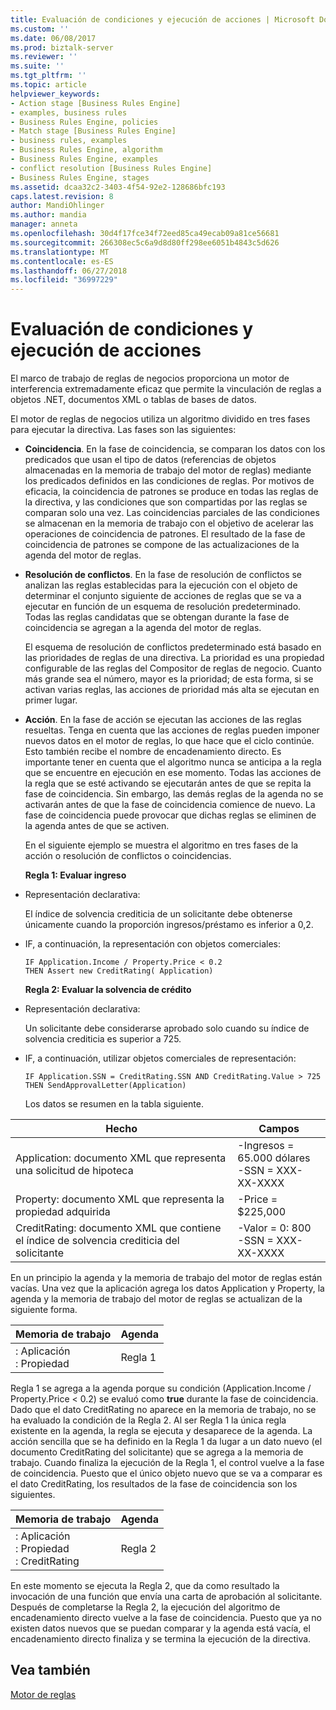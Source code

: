 ```yaml
---
title: Evaluación de condiciones y ejecución de acciones | Microsoft Docs
ms.custom: ''
ms.date: 06/08/2017
ms.prod: biztalk-server
ms.reviewer: ''
ms.suite: ''
ms.tgt_pltfrm: ''
ms.topic: article
helpviewer_keywords:
- Action stage [Business Rules Engine]
- examples, business rules
- Business Rules Engine, policies
- Match stage [Business Rules Engine]
- business rules, examples
- Business Rules Engine, algorithm
- Business Rules Engine, examples
- conflict resolution [Business Rules Engine]
- Business Rules Engine, stages
ms.assetid: dcaa32c2-3403-4f54-92e2-128686bfc193
caps.latest.revision: 8
author: MandiOhlinger
ms.author: mandia
manager: anneta
ms.openlocfilehash: 30d4f17fce34f72eed85ca49ecab09a81ce56681
ms.sourcegitcommit: 266308ec5c6a9d8d80ff298ee6051b4843c5d626
ms.translationtype: MT
ms.contentlocale: es-ES
ms.lasthandoff: 06/27/2018
ms.locfileid: "36997229"
---
```

# <a name="condition-evaluation-and-action-execution"></a>Evaluación de condiciones y ejecución de acciones
El marco de trabajo de reglas de negocios proporciona un motor de interferencia extremadamente eficaz que permite la vinculación de reglas a objetos .NET, documentos XML o tablas de bases de datos.  
  
 El motor de reglas de negocios utiliza un algoritmo dividido en tres fases para ejecutar la directiva. Las fases son las siguientes:  
  
- **Coincidencia**. En la fase de coincidencia, se comparan los datos con los predicados que usan el tipo de datos (referencias de objetos almacenadas en la memoria de trabajo del motor de reglas) mediante los predicados definidos en las condiciones de reglas. Por motivos de eficacia, la coincidencia de patrones se produce en todas las reglas de la directiva, y las condiciones que son compartidas por las reglas se comparan solo una vez. Las coincidencias parciales de las condiciones se almacenan en la memoria de trabajo con el objetivo de acelerar las operaciones de coincidencia de patrones. El resultado de la fase de coincidencia de patrones se compone de las actualizaciones de la agenda del motor de reglas.  
  
- **Resolución de conflictos**. En la fase de resolución de conflictos se analizan las reglas establecidas para la ejecución con el objeto de determinar el conjunto siguiente de acciones de reglas que se va a ejecutar en función de un esquema de resolución predeterminado. Todas las reglas candidatas que se obtengan durante la fase de coincidencia se agregan a la agenda del motor de reglas.  
  
   El esquema de resolución de conflictos predeterminado está basado en las prioridades de reglas de una directiva. La prioridad es una propiedad configurable de las reglas del Compositor de reglas de negocio. Cuanto más grande sea el número, mayor es la prioridad; de esta forma, si se activan varias reglas, las acciones de prioridad más alta se ejecutan en primer lugar.  
  
- **Acción**. En la fase de acción se ejecutan las acciones de las reglas resueltas. Tenga en cuenta que las acciones de reglas pueden imponer nuevos datos en el motor de reglas, lo que hace que el ciclo continúe. Esto también recibe el nombre de encadenamiento directo. Es importante tener en cuenta que el algoritmo nunca se anticipa a la regla que se encuentre en ejecución en ese momento. Todas las acciones de la regla que se esté activando se ejecutarán antes de que se repita la fase de coincidencia. Sin embargo, las demás reglas de la agenda no se activarán antes de que la fase de coincidencia comience de nuevo. La fase de coincidencia puede provocar que dichas reglas se eliminen de la agenda antes de que se activen.  
  
  En el siguiente ejemplo se muestra el algoritmo en tres fases de la acción o resolución de conflictos o coincidencias.  
  
  **Regla 1: Evaluar ingreso**  
  
- Representación declarativa:  
  
   El índice de solvencia crediticia de un solicitante debe obtenerse únicamente cuando la proporción ingresos/préstamo es inferior a 0,2.  
  
- IF, a continuación, la representación con objetos comerciales:  
  
  ```  
  IF Application.Income / Property.Price < 0.2    
  THEN Assert new CreditRating( Application)   
  ```  
  
  **Regla 2: Evaluar la solvencia de crédito**  
  
- Representación declarativa:  
  
   Un solicitante debe considerarse aprobado solo cuando su índice de solvencia crediticia es superior a 725.  
  
- IF, a continuación, utilizar objetos comerciales de representación:  
  
  ```  
  IF Application.SSN = CreditRating.SSN AND CreditRating.Value > 725    
  THEN SendApprovalLetter(Application)    
  ```  
  
  Los datos se resumen en la tabla siguiente.  
  
|Hecho|Campos|  
|----------|------------|  
|Application: documento XML que representa una solicitud de hipoteca|-Ingresos = 65.000 dólares<br />-SSN = XXX-XX-XXXX|  
|Property: documento XML que representa la propiedad adquirida|-Price = $225,000|  
|CreditRating: documento XML que contiene el índice de solvencia crediticia del solicitante|-Valor = 0: 800<br />-SSN = XXX-XX-XXXX|  
  
 En un principio la agenda y la memoria de trabajo del motor de reglas están vacías. Una vez que la aplicación agrega los datos Application y Property, la agenda y la memoria de trabajo del motor de reglas se actualizan de la siguiente forma.  
  
|Memoria de trabajo|Agenda|  
|--------------------|------------|  
|: Aplicación<br />: Propiedad|Regla 1|  
  
 Regla 1 se agrega a la agenda porque su condición (Application.Income / Property.Price < 0.2) se evaluó como **true** durante la fase de coincidencia. Dado que el dato CreditRating no aparece en la memoria de trabajo, no se ha evaluado la condición de la Regla 2. Al ser Regla 1 la única regla existente en la agenda, la regla se ejecuta y desaparece de la agenda. La acción sencilla que se ha definido en la Regla 1 da lugar a un dato nuevo (el documento CreditRating del solicitante) que se agrega a la memoria de trabajo. Cuando finaliza la ejecución de la Regla 1, el control vuelve a la fase de coincidencia. Puesto que el único objeto nuevo que se va a comparar es el dato CreditRating, los resultados de la fase de coincidencia son los siguientes.  
  
|Memoria de trabajo|Agenda|  
|--------------------|------------|  
|: Aplicación<br />: Propiedad<br />: CreditRating|Regla 2|  
  
 En este momento se ejecuta la Regla 2, que da como resultado la invocación de una función que envía una carta de aprobación al solicitante. Después de completarse la Regla 2, la ejecución del algoritmo de encadenamiento directo vuelve a la fase de coincidencia. Puesto que ya no existen datos nuevos que se puedan comparar y la agenda está vacía, el encadenamiento directo finaliza y se termina la ejecución de la directiva.  
  
## <a name="see-also"></a>Vea también  
 [Motor de reglas](../core/rule-engine.md)